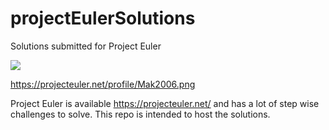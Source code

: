 # projectEulerSolutions
Solutions submitted for Project Euler

![](https://projecteuler.net/profile/Mak2006.png) 

https://projecteuler.net/profile/Mak2006.png

Project Euler is available https://projecteuler.net/ and has a lot of step wise challenges to solve. This repo is intended to host the solutions. 
